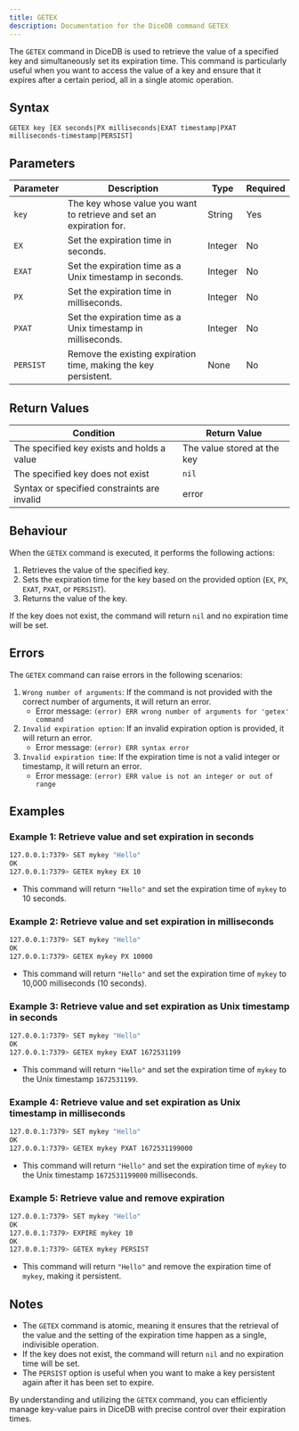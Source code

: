 ```yaml
---
title: GETEX
description: Documentation for the DiceDB command GETEX
---
```


The `GETEX` command in DiceDB is used to retrieve the value of a specified key and simultaneously set its expiration time. This command is particularly useful when you want to access the value of a key and ensure that it expires after a certain period, all in a single atomic operation.

## Syntax

```
GETEX key [EX seconds|PX milliseconds|EXAT timestamp|PXAT milliseconds-timestamp|PERSIST]
```

## Parameters

| Parameter | Description                                                               | Type    | Required |
|-----------|---------------------------------------------------------------------------|---------|----------|
| `key`     | The key whose value you want to retrieve and set an expiration for.       | String  | Yes      |
| `EX`      | Set the expiration time in seconds.                                       | Integer | No       |
| `EXAT`    | Set the expiration time as a Unix timestamp in seconds.                   | Integer | No       |
| `PX`      | Set the expiration time in milliseconds.                                  | Integer | No       |
| `PXAT`    | Set the expiration time as a Unix timestamp in milliseconds.              | Integer | No       |
| `PERSIST` | Remove the existing expiration time, making the key persistent.           | None    | No       |

## Return Values

| Condition                                         | Return Value                                      |
|---------------------------------------------------|---------------------------------------------------|
| The specified key exists and holds a value        | The value stored at the key                       |
| The specified key does not exist                  | `nil`                                             |
| Syntax or specified constraints are invalid       | error                                             |

## Behaviour

When the `GETEX` command is executed, it performs the following actions:

1. Retrieves the value of the specified key.
2. Sets the expiration time for the key based on the provided option (`EX`, `PX`, `EXAT`, `PXAT`, or `PERSIST`).
3. Returns the value of the key.

If the key does not exist, the command will return `nil` and no expiration time will be set.

## Errors

The `GETEX` command can raise errors in the following scenarios:

1. `Wrong number of arguments`: If the command is not provided with the correct number of arguments, it will return an error.
   - Error message: `(error) ERR wrong number of arguments for 'getex' command`
2. `Invalid expiration option`: If an invalid expiration option is provided, it will return an error.
   - Error message: `(error) ERR syntax error`
3. `Invalid expiration time`: If the expiration time is not a valid integer or timestamp, it will return an error.
   - Error message: `(error) ERR value is not an integer or out of range`

## Examples

### Example 1: Retrieve value and set expiration in seconds


```bash
127.0.0.1:7379> SET mykey "Hello"
OK
127.0.0.1:7379> GETEX mykey EX 10
```

- This command will return `"Hello"` and set the expiration time of `mykey` to 10 seconds.

### Example 2: Retrieve value and set expiration in milliseconds

```bash
127.0.0.1:7379> SET mykey "Hello"
OK
127.0.0.1:7379> GETEX mykey PX 10000
```

- This command will return `"Hello"` and set the expiration time of `mykey` to 10,000 milliseconds (10 seconds).

### Example 3: Retrieve value and set expiration as Unix timestamp in seconds

```bash
127.0.0.1:7379> SET mykey "Hello"
OK
127.0.0.1:7379> GETEX mykey EXAT 1672531199
```

- This command will return `"Hello"` and set the expiration time of `mykey` to the Unix timestamp `1672531199`.

### Example 4: Retrieve value and set expiration as Unix timestamp in milliseconds

```bash
127.0.0.1:7379> SET mykey "Hello"
OK
127.0.0.1:7379> GETEX mykey PXAT 1672531199000
```

- This command will return `"Hello"` and set the expiration time of `mykey` to the Unix timestamp `1672531199000` milliseconds.

### Example 5: Retrieve value and remove expiration

```bash
127.0.0.1:7379> SET mykey "Hello"
OK
127.0.0.1:7379> EXPIRE mykey 10
OK
127.0.0.1:7379> GETEX mykey PERSIST
```

- This command will return `"Hello"` and remove the expiration time of `mykey`, making it persistent.

## Notes

- The `GETEX` command is atomic, meaning it ensures that the retrieval of the value and the setting of the expiration time happen as a single, indivisible operation.
- If the key does not exist, the command will return `nil` and no expiration time will be set.
- The `PERSIST` option is useful when you want to make a key persistent again after it has been set to expire.

By understanding and utilizing the `GETEX` command, you can efficiently manage key-value pairs in DiceDB with precise control over their expiration times.

